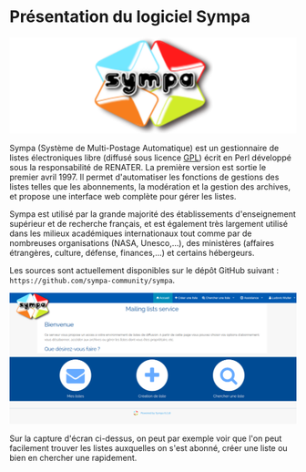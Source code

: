 # Présentation du logiciel Sympa

![Logo de Sympa](../images/logos/sympa.png)

Sympa (Système de Multi-Postage Automatique) est un gestionnaire de 
listes électroniques libre (diffusé sous licence 
[GPL](https://www.gnu.org/copyleft/gpl.html)) écrit en Perl développé 
sous la responsabilité de RENATER. La première version est sortie le 
premier avril 1997. Il permet d'automatiser les fonctions de gestions des 
listes telles que les abonnements, la modération et la gestion des 
archives, et propose une interface web complète pour gérer les listes.

Sympa est utilisé par la grande majorité des établissements 
d'enseignement supérieur et de recherche français, et est également très 
largement utilisé dans les milieux académiques internationaux tout comme 
par de nombreuses organisations (NASA, Unesco,…), des ministères 
(affaires étrangères, culture, défense, finances,…) et certains 
hébergeurs.

Les sources sont actuellement disponibles sur le dépôt GitHub suivant :
`https://github.com/sympa-community/sympa`.

![Page d'accueil de Sympa](../images/screenshots/sympa-welcome.png)

Sur la capture d'écran ci-dessus, on peut par exemple voir que l'on peut 
facilement trouver les listes auxquelles on s'est abonné, créer une liste 
ou bien en chercher une rapidement.
